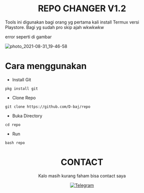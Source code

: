 <h1 align="center">REPO CHANGER V1.2</h1>

Tools ini digunakan bagi orang yg pertama kali install Termux versi Playstore. Bagi yg sudah pro skip ajah wkwkwkw<enter>

  
  error seperti di gambar
  
  
![photo_2021-08-31_19-46-58](https://user-images.githubusercontent.com/75845910/131505418-f986e025-4d79-41b2-bf26-bad7a8ef76d4.jpg)


# Cara menggunakan
- Install Git
```
pkg install git
```
- Clone Repo
```
git clone https://github.com/D-baj/repo
```
- Buka Directory
```
cd repo
```
- Run
```
bash repo
```
  
<H1 align="center">
CONTACT
</H1>

<p align="center">
Kalo masih kurang faham bisa contact saya
</br>
<p align="center">
<a href="https://t.me/D_baj"><img alt="Telegram" src="https://img.shields.io/badge/Telegram-https://t.me/D_baj-blue"/></a>
</br>

